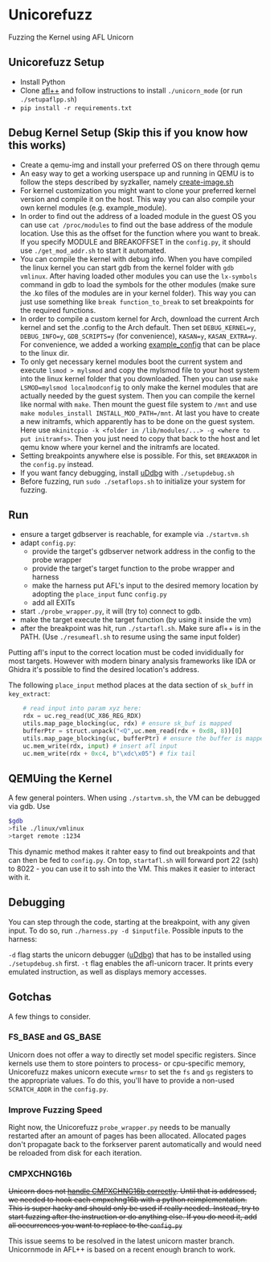# Unicorefuzz

Fuzzing the Kernel using AFL Unicorn

## Unicorefuzz Setup
* Install Python
* Clone [afl++](https://github.com/vanhauser-thc/AFLplusplus) and follow instructions to install `./unicorn_mode` (or run `./setupaflpp.sh`)
* `pip install -r requirements.txt`

## Debug Kernel Setup (Skip this if you know how this works)

* Create a qemu-img and install your preferred OS on there through qemu
* An easy way to get a working userspace up and running in QEMU is to follow the steps described by syzkaller, namely [create-image.sh](https://github.com/google/syzkaller/blob/90c8f82ae8f12735e0e06d422dfea80758aaf0a5/tools/create-image.sh) 
* For kernel customization you might want to clone your preferred kernel version and compile it on the host. This way you can also compile your own kernel modules (e.g. example_module).
* In order to find out the address of a loaded module in the guest OS you can use `cat /proc/modules` to find out the base address of the module location. Use this as the offset for the function where you want to break. If you specify MODULE and BREAKOFFSET in the `config.py`, it should use `./get_mod_addr.sh` to start it automated.
* You can compile the kernel with debug info. When you have compiled the linux kernel you can start gdb from the kernel folder with `gdb vmlinux`. After having loaded other modules you can use the `lx-symbols` command in gdb to load the symbols for the other modules (make sure the .ko files of the modules are in your kernel folder). This way you can just use something like `break function_to_break` to set breakpoints for the required functions.
* In order to compile a custom kernel for Arch, download the current Arch kernel and set the .config to the Arch default. Then set `DEBUG_KERNEL=y`, `DEBUG_INFO=y`, `GDB_SCRIPTS=y` (for convenience), `KASAN=y`, `KASAN_EXTRA=y`. For convenience, we added a working [example_config](./example_config) that can be place to the linux dir.
* To only get necessary kernel modules boot the current system and execute `lsmod > mylsmod` and copy the mylsmod file to your host system into the linux kernel folder that you downloaded. Then you can use `make LSMOD=mylsmod localmodconfig` to only make the kernel modules that are actually needed by the guest system. Then you can compile the kernel like normal with `make`. Then mount the guest file system to `/mnt` and use `make modules_install INSTALL_MOD_PATH=/mnt`. At last you have to create a new initramfs, which apparently has to be done on the guest system. Here use `mkinitcpio -k <folder in /lib/modules/...> -g <where to put initramfs>`. Then you just need to copy that back to the host and let qemu know where your kernel and the initramfs are located.
* Setting breakpoints anywhere else is possible. For this, set `BREAKADDR` in the `config.py` instead.
* If you want fancy debugging, install [uDdbg](https://github.com/iGio90/uDdbg) with `./setupdebug.sh`
* Before fuzzing, run `sudo ./setaflops.sh` to initialize your system for fuzzing.

## Run

- ensure a target gdbserver is reachable, for example via `./startvm.sh`
- adapt `config.py`:
    - provide the target's gdbserver network address in the config to the probe wrapper
    - provide the target's target function to the probe wrapper and harness
    - make the harness put AFL's input to the desired memory location by adopting the `place_input` func `config.py`
    - add all EXITs
- start `./probe_wrapper.py`, it will (try to) connect to gdb.
- make the target execute the target function (by using it inside the vm)
- after the breakpoint was hit, run `./startafl.sh`. Make sure afl++ is in the PATH. (Use `./resumeafl.sh` to resume using the same input folder)

Putting afl's input to the correct location must be coded invididually for most targets.
However with modern binary analysis frameworks like IDA or Ghidra it's possible to find the desired location's address.

The following `place_input` method places at the data section of `sk_buff` in `key_extract`:

```python
    # read input into param xyz here:
    rdx = uc.reg_read(UC_X86_REG_RDX)
    utils.map_page_blocking(uc, rdx) # ensure sk_buf is mapped
    bufferPtr = struct.unpack("<Q",uc.mem_read(rdx + 0xd8, 8))[0]
    utils.map_page_blocking(uc, bufferPtr) # ensure the buffer is mapped
    uc.mem_write(rdx, input) # insert afl input
    uc.mem_write(rdx + 0xc4, b"\xdc\x05") # fix tail
```

## QEMUing the Kernel
A few general pointers.
When using `./startvm.sh`, the VM can be debugged via gdb.
Use
```bash
$gdb
>file ./linux/vmlinux
>target remote :1234
```
This dynamic method makes it rahter easy to find out breakpoints and that can then be fed to `config.py`.
On top, `startafl.sh` will forward port 22 (ssh) to 8022 - you can use it to ssh into the VM.
This makes it easier to interact with it.

## Debugging
You can step through the code, starting at the breakpoint, with any given input.
To do so, run `./harness.py -d $inputfile`.
Possible inputs to the harness:

`-d` flag starts the unicorn debugger ([uDdbg](https://github.com/iGio90/uDdbg)) that has to be installed using `./setupdebug.sh` first.
`-t` flag enables the afl-unicorn tracer. It prints every emulated instruction, as well as displays memory accesses.

## Gotchas
A few things to consider.

### FS\_BASE and GS\_BASE

Unicorn does not offer a way to directly set model specific registers. Since kernels use them to store pointers to process- or cpu-specific memory, Unicorefuzz makes unicorn execute `wrmsr` to set the `fs` and `gs` registers to the appropriate values.
To do this, you'll have to provide a non-used `SCRATCH_ADDR` in the `config.py`.

### Improve Fuzzing Speed

Right now, the Unicorefuzz `probe_wrapper.py` needs to be manually restarted after an amount of pages has been allocated. Allocated pages don't propagate back to the forkserver parent automatically and would need be reloaded from disk for each iteration.

### CMPXCHNG16b
~~Unicorn does not [handle CMPXCHNG16b correctly](https://github.com/unicorn-engine/unicorn/issues/1095).
Until that is addressed, we needed to hook each cmpxchng16b with a python reimplementation.
This is super hacky and should only be used if really needed.
Instead, try to start fuzzing after the instruction or do anything else.
If you do need it, add all occurrences you want to replace to the `config.py`~~

This issue seems to be resolved in the latest unicorn master branch. Unicornmode in AFL++ is based on a recent enough branch to work.

